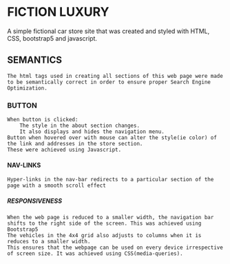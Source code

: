 # FICTION LUXURY

A  simple fictional car store site that was created and styled with HTML, CSS, bootstrap5 and javascript.


## SEMANTICS
    The html tags used in creating all sections of this web page were made to be semantically correct in order to ensure proper Search Engine Optimization.

### BUTTON
    When button is clicked:
        The style in the about section changes.
        It also displays and hides the navigation menu.
    Button when hovered over with mouse can alter the style(ie color) of the link and addresses in the store section.
    These were achieved using Javascript.

#### NAV-LINKS
    Hyper-links in the nav-bar redirects to a particular section of the page with a smooth scroll effect


##### RESPONSIVENESS
    When the web page is reduced to a smaller width, the navigation bar shifts to the right side of the screen. This was achieved using Bootstrap5
    The vehicles in the 4x4 grid also adjusts to columns when it is reduces to a smaller width.
    This ensures that the webpage can be used on every device irrespective of screen size. It was achieved using CSS(media-queries).
